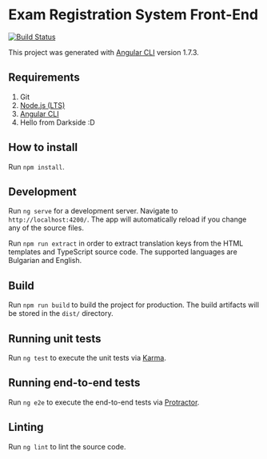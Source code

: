 # Exam Registration System Front-End

[![Build Status](https://travis-ci.org/uni-ruse-software-engineering-2017/exam-registration-frontend.svg?branch=master)](https://travis-ci.org/uni-ruse-software-engineering-2017/exam-registration-frontend)

This project was generated with [Angular CLI](https://github.com/angular/angular-cli) version 1.7.3.

## Requirements

1.  Git
2.  [Node.js (LTS)](https://nodejs.org/en/download/)
3.  [Angular CLI](https://github.com/angular/angular-cli)
4. Hello from Darkside :D

## How to install

Run `npm install`.

## Development

Run `ng serve` for a development server. Navigate to `http://localhost:4200/`. The app will automatically reload if you change any of the source files.

Run `npm run extract` in order to extract translation keys from the HTML templates and TypeScript source code. The supported languages are Bulgarian and English.

## Build

Run `npm run build` to build the project for production. The build artifacts will be stored in the `dist/` directory.

## Running unit tests

Run `ng test` to execute the unit tests via [Karma](https://karma-runner.github.io).

## Running end-to-end tests

Run `ng e2e` to execute the end-to-end tests via [Protractor](http://www.protractortest.org/).

## Linting

Run `ng lint` to lint the source code.
